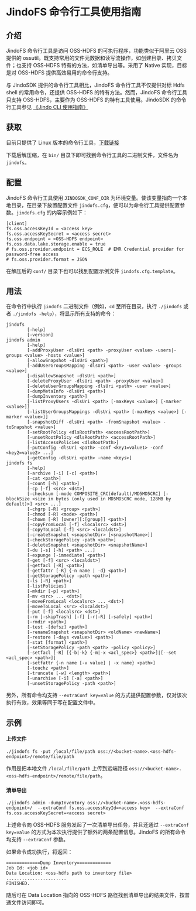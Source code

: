 # JindoFS 命令行工具使用指南

## 介绍

JindoFS 命令行工具是访问 OSS-HDFS 的可执行程序，功能类似于阿里云 OSS 提供的 ossutil。既支持常用的文件元数据和读写流操作，如创建目录、拷贝文件；也支持 OSS-HDFS 特有的方法，如清单导出等。采用了 Native 实现，目标是对 OSS-HDFS 提供高效易用的命令行支持。

与 JindoSDK 提供的命令行工具相比，JindoFS 命令行工具不仅提供对标 Hdfs shell 的常用命令，还提供 OSS-HDFS 的特有方法。然而，JindoFS 命令行工具只支持 OSS-HDFS，主要作为 OSS-HDFS 的特有工具使用。JindoSDK 的命令行工具参见 [《Jindo CLI 使用指南》](../jindosdk/jindosdk_cli_options.md)

## 获取

目前只提供了 Linux 版本的命令行工具，[下载链接](https://jindodata-binary.oss-cn-shanghai.aliyuncs.com/release/6.1.1/jindofs-sdk-6.1.1-linux.tar.gz)

下载后解压缩，在 `bin/` 目录下即可找到命令行工具的二进制文件，文件名为 `jindofs`。

## 配置

JindoFS 命令行工具使用 `JINDOSDK_CONF_DIR` 为环境变量。使该变量指向一个本地目录，在目录下放置配置文件 `jindofs.cfg`，便可以为命令行工具提供配置参数。`jindofs.cfg` 的内容示例如下：
```text
[client]
fs.oss.accessKeyId = <access key>
fs.oss.accessKeySecret = <access secret>
fs.oss.endpoint = <OSS-HDFS endpoint>
fs.oss.data.lake.storage.enable = true
# fs.oss.provider.endpoint = ECS_ROLE  # EMR Credential provider for password-free access
# fs.oss.provider.format = JSON
```

在解压后的 `conf/` 目录下也可以找到配置示例文件 `jindofs.cfg.template`。

## 用法

在命令行中执行 `jindofs` 二进制文件（例如，`cd` 至所在目录，执行 `./jindofs` 或者 `./jindofs -help`），将显示所有支持的命令：
```shell
jindofs
        [-help]
        [-version]
jindofs admin
        [-help]
        [-addProxyUser -dlsUri <path> -proxyUser <value> -users|-groups <value> -hosts <value>] 
        [-allowSnapshot -dlsUri <path>]
        [-addUserGroupsMapping -dlsUri <path> -user <value> -groups <value>]
        [-disallowSnapshot -dlsUri <path>]
        [-deleteProxyUser -dlsUri <path> -proxyUser <value>]
        [-deleteUserGroupsMapping -dlsUri <path> -user <value>]
        [-dumpMetaInfo -dlsUri <path>]
        [-dumpInventory <path>]
        [-listProxyUsers -dlsUri <path> [-maxKeys <value>] [-marker <value>]]
        [-listUserGroupsMappings -dlsUri <path> [-maxKeys <value>] [-marker <value>]]
        [-snapshotDiff -dlsUri <path> -fromSnapshot <value> -toSnapshot <value>]
        [-setRootPolicy <dlsRootPath> <accessRootPath>]
        [-unsetRootPolicy <dlsRootPath> <accessRootPath>]
        [-listAccessPolicies <dlsRootPath>]
        [-putConfig -dlsUri <path> -conf <key1=value1> -conf <key2=value2> ...]
        [-getConfig -dlsUri <path> -name <keys>]
jindofs fs
        [-help]
        [-archive [-i] [-c] <path>]
        [-cat <path>]
        [-count [-h] <path>]
        [-cp [-f] <src> <dst>]
        [-checksum [-mode COMPOSITE_CRC(default)/MD5MD5CRC] [-blockSize <size in bytes (only used in MD5MD5CRC mode, 128MB by default)>] <src> ...]
        [-chgrp [-R] <group> <path>]
        [-chmod [-R] <mode> <path>]
        [-chown [-R] [owner][:[group]] <path>]
        [-copyFromLocal [-f] <localsrc> <dst>]
        [-copyToLocal [-f] <src> <localdst>]
        [-createSnapshot <snapshotDir> [<snapshotName>]]
        [-checkStoragePolicy -path <path>]
        [-deleteSnapshot <snapshotDir> <snapshotName>]
        [-du [-s] [-h] <path> ...]
        [-expunge [-immediate] <path>]
        [-get [-f] <src> <localdst>]
        [-getfacl [-R] <path>]
        [-getfattr [-R] {-n name | -d} <path>]
        [-getStoragePolicy -path <path>]
        [-ls [-R] <path>]
        [-listPolicies]
        [-mkdir [-p] <path>]
        [-mv <src> ... <dst>]
        [-moveFromLocal <localsrc> ... <dst>]
        [-moveToLocal <src> <localdst>]
        [-put [-f] <localsrc> <dst>]
        [-rm [-skipTrash] [-f] [-r|-R] [-safely] <path>]
        [-rmdir <path>]
        [-test -[defsz] <path>]
        [-renameSnapshot <snapshotDir> <oldName> <newName>]
        [-restore [-days <value>] <path>]
        [-stat [format] <path>]
        [-setStoragePolicy -path <path> -policy <policy>]
        [-setfacl [-R] [{-b|-k} {-m|-x <acl_spec>} <path>]|[--set <acl_spec> <path>]]
        [-setfattr {-n name [-v value] | -x name} <path>]
        [-touchz <path>]
        [-truncate [-w] <length> <path>]
        [-unarchive [-i] [-a] <path>]
        [-unsetStoragePolicy -path <path>]
```

另外，所有命令均支持 `--extraConf key=value` 的方式提供配置参数，仅对该次执行有效，效果等同于写在配置文件中。

## 示例

#### 上传文件

```shell
./jindofs fs -put /local/file/path oss://<bucket-name>.<oss-hdfs-endpoint>/remote/file/path
```

作用是把本地文件 `/local/file/path` 上传到远端路径 `oss://<bucket-name>.<oss-hdfs-endpoint>/remote/file/path`。

#### 清单导出

```shell
./jindofs admin -dumpInventory oss://<bucket-name>.<oss-hdfs-endpoint>/  --extraConf fs.oss.accessKeyId=<access key>  --extraConf fs.oss.accessKeySecret=<access secret>
```

上述命令向 OSS-HDFS 服务发起了一次清单导出任务，并且还通过 `--extraConf key=value` 的方式为本次执行提供了额外的两条配置信息。JindoFS 的所有命令均支持 `--extraConf` 参数。

如果命令成功执行，将返回：
```shell
=============Dump Inventory=============
Job Id: <job id>
Data Location: <oss-hdfs path to inventory file>
.......................
FINISHED.
```

随后可在 Data Location 指向的 OSS-HDFS 路径找到清单导出的结果文件，按普通文件访问即可。
